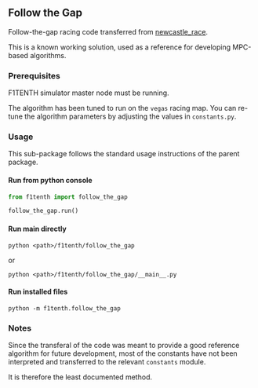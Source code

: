 ## Follow the Gap

Follow-the-gap racing code transferred from [newcastle_race][1].

This is a known working solution, used as a reference for developing MPC-based algorithms.

### Prerequisites

F1TENTH simulator master node must be running.

The algorithm has been tuned to run on the `vegas` racing map. You can re-tune the algorithm parameters by adjusting
the values in `constants.py`.

### Usage

This sub-package follows the standard usage instructions of the parent package.

#### Run from python console

```python
from f1tenth import follow_the_gap

follow_the_gap.run()
```

#### Run main directly

```
python <path>/f1tenth/follow_the_gap
```

or

```
python <path>/f1tenth/follow_the_gap/__main__.py
```

#### Run installed files

```
python -m f1tenth.follow_the_gap
```

### Notes

Since the transferal of the code was meant to provide a good reference algorithm for future development, most of the
constants have not been interpreted and transferred to the relevant `constants` module.

It is therefore the least documented method.

[1]: https://github.com/pastankaitis/newcastle_race
[2]: https://f1tenth.org/build.html
